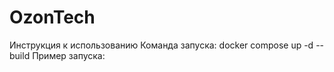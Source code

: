 # OzonTech
Инструкция к использованию
Команда запуска:
docker compose up -d --build
Пример запуска:
